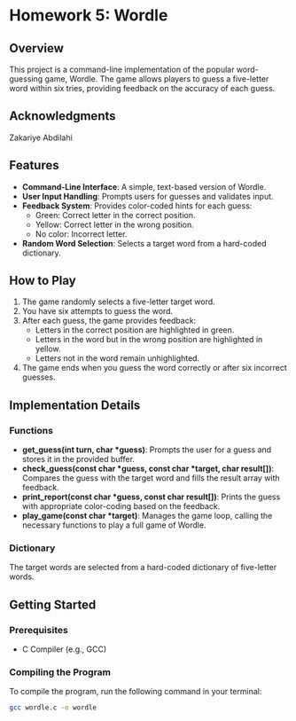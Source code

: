 # Homework 5: Wordle

## Overview

This project is a command-line implementation of the popular word-guessing game, Wordle. The game allows players to guess a five-letter word within six tries, providing feedback on the accuracy of each guess.

## Acknowledgments

Zakariye Abdilahi

## Features

- **Command-Line Interface**: A simple, text-based version of Wordle.
- **User Input Handling**: Prompts users for guesses and validates input.
- **Feedback System**: Provides color-coded hints for each guess:
  - Green: Correct letter in the correct position.
  - Yellow: Correct letter in the wrong position.
  - No color: Incorrect letter.
- **Random Word Selection**: Selects a target word from a hard-coded dictionary.

## How to Play

1. The game randomly selects a five-letter target word.
2. You have six attempts to guess the word.
3. After each guess, the game provides feedback:
   - Letters in the correct position are highlighted in green.
   - Letters in the word but in the wrong position are highlighted in yellow.
   - Letters not in the word remain unhighlighted.
4. The game ends when you guess the word correctly or after six incorrect guesses.

## Implementation Details

### Functions

- **get_guess(int turn, char *guess)**: Prompts the user for a guess and stores it in the provided buffer.
- **check_guess(const char *guess, const char *target, char result[])**: Compares the guess with the target word and fills the result array with feedback.
- **print_report(const char *guess, const char result[])**: Prints the guess with appropriate color-coding based on the feedback.
- **play_game(const char *target)**: Manages the game loop, calling the necessary functions to play a full game of Wordle.

### Dictionary

The target words are selected from a hard-coded dictionary of five-letter words.

## Getting Started

### Prerequisites

- C Compiler (e.g., GCC)

### Compiling the Program

To compile the program, run the following command in your terminal:
```sh
gcc wordle.c -o wordle




